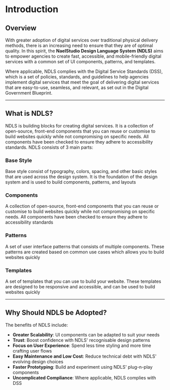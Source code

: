 # Introduction

## Overview

With greater adoption of digital services over traditional physical delivery methods, there is an increasing need to ensure that they are of optimal quality. In this spirit, the **NaelStudio Design Language System (NDLS)** aims to empower agencies to create fast, accessible, and mobile-friendly digital services with a common set of UI components, patterns, and templates.

Where applicable, NDLS complies with the Digital Service Standards (DSS), which is a set of policies, standards, and guidelines to help agencies implement digital services that meet the goal of delivering digital services that are easy-to-use, seamless, and relevant, as set out in the Digital Government Blueprint.

---


## What is NDLS?

NDLS is building blocks for creating digital services. It is a collection of open-source, front-end components that you can reuse or customise to build websites quickly while not compromising on specific needs. All components have been checked to ensure they adhere to accessibility standards. NDLS consists of 3 main parts:

<div class="mt-16">
  <card-list class="grid grid-cols-2 mb-10">
    <card class="mb-4">
      <div class="ml-2">
        <div class="flex">
          <Icon name="uim:ruler-combined" class="mr-6 w-8 h-8 text-primary"></Icon>
          <h3>Base Style</h3>
        </div>
        <div class="text-slate-600">
          Base style consist of typography, colors, spacing, and other basic styles that are used across the design system. It is the foundation of the design system and is used to build components, patterns, and layouts
        </div>
      </div>
    </card>
    <card class="mb-4">
      <div class="ml-2">
        <div class="flex">
          <Icon name="uim:box" class="mr-6 w-8 h-8 text-primary"></Icon>
          <h3>Components</h3>
        </div>
        <div class="text-slate-600">
          A collection of open-source, front-end components that you can reuse or customise to build websites quickly while not compromising on specific needs. All components have been checked to ensure they adhere to accessibility standards
        </div>
      </div>
    </card>
    <card class="mb-4">
      <div class="ml-2">
        <div class="flex">
          <Icon name="uim:circle-layer" class="mr-6 w-8 h-8 text-primary"></Icon>
          <h3>Patterns</h3>
        </div>
        <div class="text-slate-600">
          A set of user interface patterns that consists of multiple components. These patterns are created based on common use cases which allows you to build websites quickly
        </div>
      </div>
    </card>
    <card class="mb-4">
      <div class="ml-2">
        <div class="flex">
          <Icon name="uim:grid" class="mr-6 w-8 h-8 text-primary"></Icon>
          <h3>Templates</h3>
        </div>
        <div class="text-slate-600">
          A set of templates that you can use to build your website. These templates are designed to be responsive and accessible, and can be used to build websites quickly
        </div>
      </div>
    </card>
  </card-list>
</div>

--- 

## Why Should NDLS be Adopted?

The benefits of NDLS include:
- **Greater Scalability**: UI components can be adapted to suit your needs
- **Trust**: Boost confidence with NDLS' recognisable design patterns
- **Focus on User Experience**: Spend less time styling and more time crafting user flows
- **Easy Maintenance and Low Cost**: Reduce technical debt with NDLS' evolving design choices
- **Faster Prototyping**: Build and experiment using NDLS' plug-n-play components
- **Uncomplicated Compliance**: Where applicable, NDLS complies with DSS